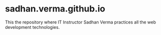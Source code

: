 # sadhan.verma.github.io
 This the repository where IT Instructor Sadhan Verma practices all the web development technologies.
